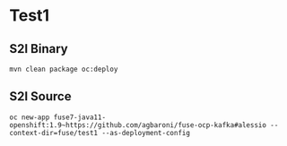 # Test1

## S2I Binary

```
mvn clean package oc:deploy
```

## S2I Source

```
oc new-app fuse7-java11-openshift:1.9~https://github.com/agbaroni/fuse-ocp-kafka#alessio --context-dir=fuse/test1 --as-deployment-config
```

